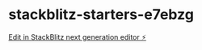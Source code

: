 # stackblitz-starters-e7ebzg

[Edit in StackBlitz next generation editor ⚡️](https://stackblitz.com/~/github.com/ChavezXXL/stackblitz-starters-e7ebzg)